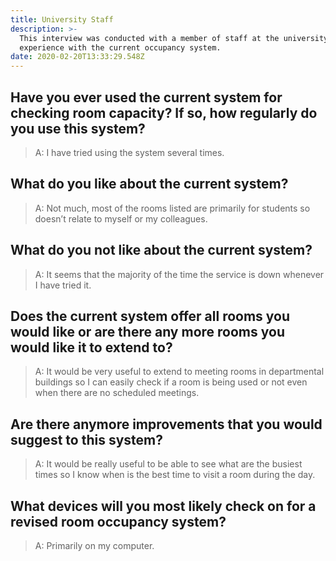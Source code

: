 ```yaml
---
title: University Staff
description: >-
  This interview was conducted with a member of staff at the university who has
  experience with the current occupancy system.
date: 2020-02-20T13:33:29.548Z
---
```

## Have you ever used the current system for checking room capacity? If so, how regularly do you use this system?



> A: I have tried using the system several times.


## What do you like about the current system?



> A: Not much, most of the rooms listed are primarily for students so doesn’t relate to myself or my colleagues.

## What do you not like about the current system?



> A: It seems that the majority of the time the service is down whenever I have tried it.



## Does the current system offer all rooms you would like or are there any more rooms you would like it to extend to?



> A: It would be very useful to extend to meeting rooms in departmental buildings so I can easily check if a room is being used or not even when there are no scheduled meetings.



## Are there anymore improvements that you would suggest to this system?



> A: It would be really useful to be able to see what are the busiest times so I know when is the best time to visit a room during the day.



## What devices will you most likely check on for a revised room occupancy system?



> A: Primarily on my computer.

